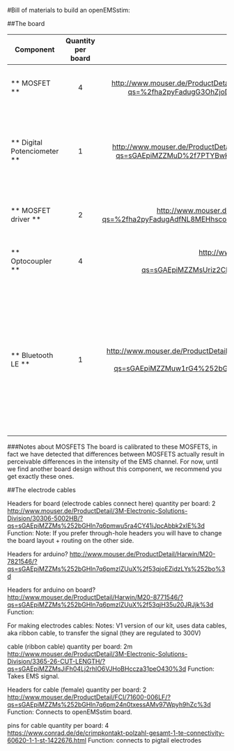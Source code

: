 #Bill of materials to build an openEMSstim:

##The board


|  Component | Quantity per board  | Purchase link | model ID | function | notes |  
| ------------- |:--------:| ---------:|------------:|------------:|------------:|
| ** MOSFET ** | 4 | http://www.mouser.de/ProductDetail/STMicroelectronics/STD25NF20/?qs=%2fha2pyFadugG3OhZjoDFKyh0rk18p6Gk6XtsUQDOdFA%3d  | STD25NF20 | reduces the EMS signal | we recommend you get exactly these ones. |
| ** Digital Potenciometer ** | 1 | http://www.mouser.de/ProductDetail/Analog-Devices/AD5252BRUZ1/?qs=sGAEpiMZZMuD%2f7PTYBwKqdeb0s0H1yW0gAAjGmwfPX4%3d | AD5252BRUZ1  | regulates the intensity of the MOSFETS (acts like a analog potentiometer) |We recommend this one. Otherwise you will have to alter code and layout substantially  |
| ** MOSFET driver  ** | 2 | http://www.mouser.de/ProductDetail/Vishay/VOM1271T/?qs=%2fha2pyFadugAdfNL8MEHhsco%2fxls%252bKOnrvZCnTuskpQ%3d | VOM1271 | controls the MOSFETs | We recommend using exactly this component.|
| ** Optocoupler ** | 4 | http://www.mouser.de/ProductDetail/Vishay-Semiconductors/LH1546ADF/?qs=sGAEpiMZZMsUriz2CNI3EztS13T2tkDfLMSNBrdz0Go%3d | LH1546ADF | Opens/Closes EMS channels, safety feature. | You can probably replace this by any other optocoupler.  |
| ** Bluetooth LE ** | 1 | http://www.mouser.de/ProductDetail/Microchip-Technology/RN4020-V-RM120/?qs=sGAEpiMZZMuw1rG4%252bG7fprvXSJvrEemrHKaN1GsnGpE%3d | RN4020-V-RM120 | wireless communication between the arduino and phones/etc, via bluetooth.  |  this is a 4.0 low energy device. You can build this device without it, or you can use another module but you might have to change board layout and/or code (code is made for this one). |

###Notes about MOSFETS
The board is calibrated to these MOSFETS, in fact we have detected that differences between MOSFETS actually result in perceivable differences in the intensity of the EMS channel. For now, until we find another board design without this component, we recommend you get exactly these ones. 

##The electrode cables

Headers for board (electrode cables connect here)
quantity per board: 2
http://www.mouser.de/ProductDetail/3M-Electronic-Solutions-Division/30306-5002HB/?qs=sGAEpiMZZMs%252bGHln7q6pmwu5ra4CY41iJpcAbbk2xIE%3d
Function: 
Note: If you prefer through-hole headers you will have to change the board layout + routing on the other side.

Headers for arduino? 
http://www.mouser.de/ProductDetail/Harwin/M20-7821546/?qs=sGAEpiMZZMs%252bGHln7q6pmzlZUuX%2f53qjoEZidzLYs%252bo%3d

Headers for arduino on board?
http://www.mouser.de/ProductDetail/Harwin/M20-8771546/?qs=sGAEpiMZZMs%252bGHln7q6pmzlZUuX%2f53qjH35u20JRJjk%3d
Function: 

For making electrodes cables: 
Notes: V1 version of our kit, uses data cables, aka ribbon cable, to transfer the signal (they are regulated to 300V)

cable (ribbon cable)
quantity per board: 2m
http://www.mouser.de/ProductDetail/3M-Electronic-Solutions-Division/3365-26-CUT-LENGTH/?qs=sGAEpiMZZMsJiFh04Lj2rhlO6VJHoBHccza31peO430%3d
Function: Takes EMS signal.

Headers for cable (female)
quantity per board: 2
http://www.mouser.de/ProductDetail/FCI/71600-006LF/?qs=sGAEpiMZZMs%252bGHln7q6pm24n0txessAMv97Wpyh9hZc%3d
Function: Connects to openEMSstim board.

pins for cable
quantity per board: 4
https://www.conrad.de/de/crimpkontakt-polzahl-gesamt-1-te-connectivity-60620-1-1-st-1422676.html
Function: connects to pigtail electrodes




